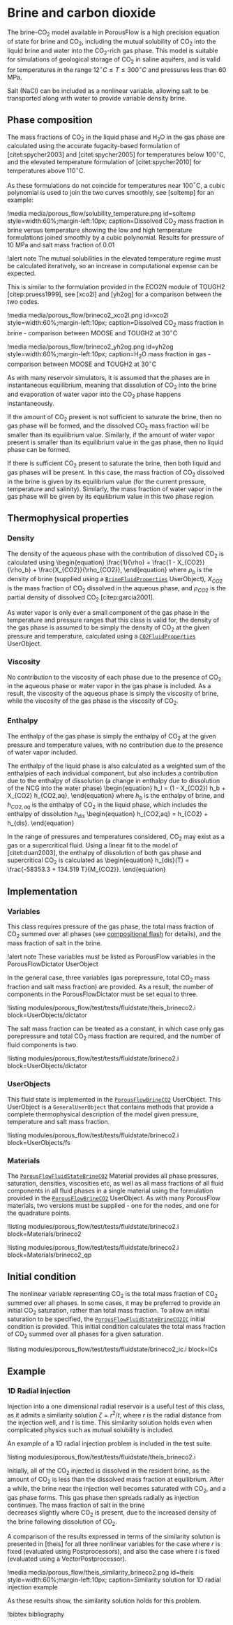 # Brine and carbon dioxide

The brine-CO$_2$ model available in PorousFlow is a high precision equation of state
for brine and CO$_2$, including the mutual solubility of CO$_2$ into the liquid brine
and water into the CO$_2$-rich gas phase. This model is suitable for simulations of
geological storage of CO$_2$ in saline aquifers, and is valid for temperatures in the range
$12^{\circ}C \le T \le 300^{\circ}C$ and pressures less than 60 MPa.

Salt (NaCl) can be included as a nonlinear variable, allowing salt to be transported
along with water to provide variable density brine.

## Phase composition

The mass fractions of CO$_2$ in the liquid phase and H$_2$O in the gas phase are calculated
using the accurate fugacity-based formulation of [citet:spycher2003] and [citet:spycher2005]
for temperatures below 100$^{\circ}$C, and the elevated temperature formulation of
[citet:spycher2010] for temperatures above 110$^{\circ}$C.

As these formulations do not coincide for temperatures near 100$^{\circ}$C, a cubic
polynomial is used to join the two curves smoothly, see [soltemp] for an example:

!media media/porous_flow/solubility_temperature.png
       id=soltemp
       style=width:60%;margin-left:10px;
       caption=Dissolved CO$_2$ mass fraction in brine versus temperature showing the low
       and high temperature formulations joined smoothly by a cubic polynomial. Results for
       pressure of 10 MPa and salt mass fraction of 0.01

!alert note
The mutual solubilities in the elevated temperature regime must be calculated iteratively,
so an increase in computational expense can be expected.

This is similar to the formulation provided in the ECO2N module of TOUGH2 [citep:pruess1999],
see [xco2l] and [yh2og] for a comparison between the two codes.

!media media/porous_flow/brineco2_xco2l.png
       id=xco2l
       style=width:60%;margin-left:10px;
       caption=Dissolved CO$_2$ mass fraction in brine - comparison between MOOSE and TOUGH2
       at 30$^{\circ}$C

!media media/porous_flow/brineco2_yh2og.png
      id=yh2og
      style=width:60%;margin-left:10px;
      caption=H$_2$O mass fraction in gas - comparison between MOOSE and TOUGH2
      at 30$^{\circ}$C

As with many reservoir simulators, it is assumed that the phases are in instantaneous
equilibrium, meaning that dissolution of CO$_2$ into the brine and evaporation of water
vapor into the CO$_2$ phase happens instantaneously.

If the amount of CO$_2$ present is not sufficient to saturate the brine, then no gas
phase will be formed, and the dissolved CO$_2$ mass fraction will be smaller than its
equilibrium value. Similarly, if the amount of water vapor present is smaller than its
equilibrium value in the gas phase, then no liquid phase can be formed.

If there is sufficient CO$_2$ present to saturate the brine, then both liquid and gas
phases will be present. In this case, the mass fraction of CO$_2$ dissolved in the brine
is given by its equilibrium value (for the current pressure, temperature and salinity). Similarly, the mass fraction of water vapor in the gas phase will be given by its
equilibrium value in this two phase region.

## Thermophysical properties

### Density

The density of the aqueous phase with the contribution of dissolved CO$_2$ is calculated using
\begin{equation}
\frac{1}{\rho} = \frac{1 - X_{CO2}}{\rho_b} + \frac{X_{CO2}}{\rho_{CO2}},
\end{equation}
where $\rho_b$ is the density of brine (supplied using a
[`BrineFluidProperties`](/BrineFluidProperties.md) UserObject), $X_{CO2}$ is the
mass fraction of CO$_2$ dissolved in the aqueous phase, and $\rho_{CO2}$ is the partial
density of dissolved CO$_2$ [citep:garcia2001].

As water vapor is only ever a small component of the gas phase in the temperature and pressure ranges
that this class is valid for, the density of the gas phase is assumed to be simply the density of CO$_2$
at the given pressure and temperature, calculated using a [`CO2FluidProperties`](/CO2FluidProperties.md)
UserObject.

### Viscosity

No contribution to the viscosity of each phase due to the presence of CO$_2$ in the aqueous
phase or water vapor in the gas phase is included. As a result, the viscosity of the aqueous
phase is simply the viscosity of brine, while the viscosity of the gas phase is the viscosity
of CO$_2$.

### Enthalpy

The enthalpy of the gas phase is simply the enthalpy of CO$_2$ at the given pressure and temperature
values, with no contribution due to the presence of water vapor included.

The enthalpy of the liquid phase is also calculated as a weighted sum of the enthalpies
of each individual component, but also includes a contribution due to the enthalpy of
dissolution (a change in enthalpy due to dissolution of the NCG into the water phase)
\begin{equation}
h_l = (1 - X_{CO2}) h_b + X_{CO2} h_{CO2,aq},
\end{equation}
where $h_b$ is the enthalpy of brine, and $h_{CO2,aq}$ is the enthalpy of CO$_2$ in the liquid
phase, which includes the enthalpy of dissolution $h_{dis}$
\begin{equation}
h_{CO2,aq} = h_{CO2} + h_{dis}.
\end{equation}

In the range of pressures and temperatures considered, CO$_2$ may exist as a gas or a supercritical fluid. Using a linear fit to the model of [citet:duan2003], the enthalpy of
dissolution of both gas phase and supercritical CO$_2$ is calculated as
\begin{equation}
h_{dis}(T) = \frac{-58353.3 + 134.519 T}{M_{CO2}}.
\end{equation}

## Implementation

### Variables

This class requires pressure of the gas phase, the total mass fraction of CO$_2$ summed over all
phases (see [compositional flash](/compositional_flash.md) for details), and the mass fraction
of salt in the brine.

!alert note
These variables must be listed as PorousFlow variables in the PorousFlowDictator UserObject

In the general case, three variables (gas porepressure, total CO$_2$ mass fraction and salt mass fraction) are provided. As a result, the number of components in the PorousFlowDictator
must be set equal to three.

!listing modules/porous_flow/test/tests/fluidstate/theis_brineco2.i block=UserObjects/dictator

The salt mass fraction can be treated as a constant, in which case only gas porepressure and
total CO$_2$ mass fraction are required, and the number of fluid components is two.

!listing modules/porous_flow/test/tests/fluidstate/brineco2.i block=UserObjects/dictator

### UserObjects

This fluid state is implemented in the [`PorousFlowBrineCO2`](/PorousFlowBrineCO2.md) UserObject.
This UserObject is a `GeneralUserObject` that contains methods that provide a complete
thermophysical description of the model given pressure, temperature and salt mass fraction.

!listing modules/porous_flow/test/tests/fluidstate/brineco2.i block=UserObjects/fs

### Materials

The [`PorousFlowFluidStateBrineCO2`](/PorousFlowFluidStateBrineCO2.md)
Material provides all phase pressures, saturation, densities, viscosities etc, as well
as all mass fractions of all fluid components in all fluid phases in a single material
using the formulation provided in the [`PorousFlowBrineCO2`](/PorousFlowBrineCO2.md) UserObject.
As with many PorousFlow materials, two versions must be supplied - one for the nodes, and one
for the quadrature points.

!listing modules/porous_flow/test/tests/fluidstate/brineco2.i block=Materials/brineco2

!listing modules/porous_flow/test/tests/fluidstate/brineco2.i block=Materials/brineco2_qp

## Initial condition

The nonlinear variable representing CO$_2$ is the total mass fraction of CO$_2$ summed over
all phases. In some cases, it may be preferred to provide an initial CO$_2$ saturation, rather
than total mass fraction. To allow an initial saturation to be specified, the
[`PorousFlowFluidStateBrineCO2IC`](/PorousFlowFluidStateBrineCO2IC.md) initial
condition is provided. This initial condition calculates the total mass fraction of CO$_2$
summed over all phases for a given saturation.

!listing modules/porous_flow/test/tests/fluidstate/brineco2_ic.i block=ICs

## Example

### 1D Radial injection

Injection into a one dimensional radial reservoir is a useful test of this class, as it
admits a similarity solution $\zeta = r^2/t$, where $r$ is the radial distance from the
injection well, and $t$ is time. This similarity solution holds even when complicated physics
such as mutual solubility is included.

An example of a 1D radial injection problem is included in the test suite.

!listing modules/porous_flow/test/tests/fluidstate/theis_brineco2.i

Initially, all of the CO$_2$ injected is dissolved in the resident brine, as the amount
of CO$_2$ is less than the dissolved mass fraction at equilibrium. After a while, the
brine near the injection well becomes saturated with CO$_2$, and a gas phase forms. This
gas phase then spreads radially as injection continues. The mass fraction of salt in the brine  
decreases slightly where CO$_2$ is present, due to the increased density of the brine following
dissolution of CO$_2$.

A comparison of the results expressed in terms of the similarity solution is presented in
[theis] for all three nonlinear variables for the case where $r$ is fixed (evaluated using
Postprocessors), and also the case where $t$ is fixed (evaluated using a VectorPostprocessor).

!media media/porous_flow/theis_similarity_brineco2.png
       id=theis
       style=width:60%;margin-left:10px;
       caption=Similarity solution for 1D radial injection example

As these results show, the similarity solution holds for this problem.

!bibtex bibliography
